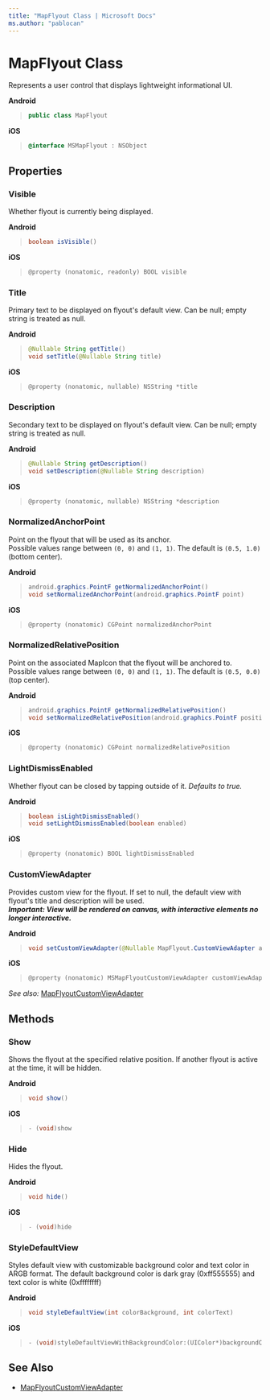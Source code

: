 ```yaml
---
title: "MapFlyout Class | Microsoft Docs"
ms.author: "pablocan"
---
```


# MapFlyout Class

Represents a user control that displays lightweight informational UI.

**Android**

>```java
> public class MapFlyout
>```

**iOS**

>```objectivec
> @interface MSMapFlyout : NSObject
>```

## Properties

### Visible

Whether flyout is currently being displayed.

**Android**

>```java
> boolean isVisible()
>```

**iOS**

>```objectivec
> @property (nonatomic, readonly) BOOL visible
>```


### Title

Primary text to be displayed on flyout's default view. Can be null; empty string is treated as null.

**Android**

>```java
> @Nullable String getTitle()
> void setTitle(@Nullable String title)
>```

**iOS**

>```objectivec
> @property (nonatomic, nullable) NSString *title
>```

### Description

Secondary text to be displayed on flyout's default view. Can be null; empty string is treated as null.

**Android**

>```java
> @Nullable String getDescription()
> void setDescription(@Nullable String description)
>```

**iOS**

>```objectivec
> @property (nonatomic, nullable) NSString *description
>```

### NormalizedAnchorPoint

Point on the flyout that will be used as its anchor.  
Possible values range between `(0, 0)` and `(1, 1)`. The default is `(0.5, 1.0)` (bottom center).

**Android**

>```java
> android.graphics.PointF getNormalizedAnchorPoint()
> void setNormalizedAnchorPoint(android.graphics.PointF point)
>```

**iOS**

>```objectivec
> @property (nonatomic) CGPoint normalizedAnchorPoint
>```

### NormalizedRelativePosition

Point on the associated MapIcon that the flyout will be anchored to.  
Possible values range between `(0, 0)` and `(1, 1)`. The default is `(0.5, 0.0)` (top center).

**Android**

>```java
> android.graphics.PointF getNormalizedRelativePosition()
> void setNormalizedRelativePosition(android.graphics.PointF position)
>```

**iOS**

>```objectivec
> @property (nonatomic) CGPoint normalizedRelativePosition
>```

### LightDismissEnabled

Whether flyout can be closed by tapping outside of it. *Defaults to true.*

**Android**

>```java
> boolean isLightDismissEnabled()
> void setLightDismissEnabled(boolean enabled)
>```

**iOS**

>```objectivec
> @property (nonatomic) BOOL lightDismissEnabled
>```

### CustomViewAdapter

Provides custom view for the flyout. If set to null, the default view with flyout's title and description will be used.  
***Important: View will be rendered on canvas, with interactive elements no longer interactive.***

**Android**

>```java
> void setCustomViewAdapter(@Nullable MapFlyout.CustomViewAdapter adapter)
>```

**iOS**

>```objectivec
> @property (nonatomic) MSMapFlyoutCustomViewAdapter customViewAdapter
>```

_See also:_ [MapFlyoutCustomViewAdapter](mapflyoutcustomviewadapter-interface.md)

## Methods

### Show

Shows the flyout at the specified relative position. If another flyout is active at the time, it will be hidden.

**Android**

>```java
> void show()
>```

**iOS**

>```objectivec
> - (void)show
>```


### Hide

Hides the flyout.

**Android**

>```java
> void hide()
>```

**iOS**

>```objectivec
> - (void)hide
>```


### StyleDefaultView

Styles default view with customizable background color and text color in ARGB format. The default background color is dark gray (0xff555555) and text color is white (0xffffffff)

**Android**

>```java
> void styleDefaultView(int colorBackground, int colorText)
>```

**iOS**

>```objectivec
> - (void)styleDefaultViewWithBackgroundColor:(UIColor*)backgroundColor textColor:(UIColor*)textColor
>```

## See Also

* [MapFlyoutCustomViewAdapter](mapflyoutcustomviewadapter-interface.md)
